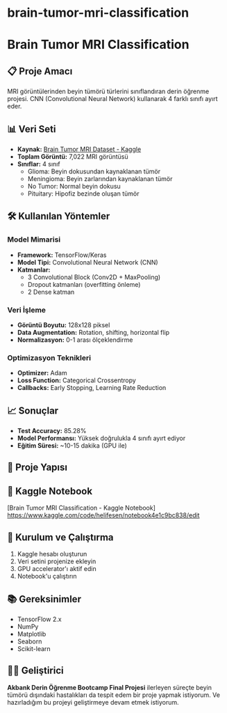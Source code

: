 # brain-tumor-mri-classification
# Brain Tumor MRI Classification

## 📋 Proje Amacı
MRI görüntülerinden beyin tümörü türlerini sınıflandıran derin öğrenme projesi. CNN (Convolutional Neural Network) kullanarak 4 farklı sınıfı ayırt eder.

## 📊 Veri Seti
- **Kaynak:** [Brain Tumor MRI Dataset - Kaggle](https://www.kaggle.com/datasets/masoudnickparvar/brain-tumor-mri-dataset)
- **Toplam Görüntü:** 7,022 MRI görüntüsü
- **Sınıflar:** 4 sınıf
  - Glioma: Beyin dokusundan kaynaklanan tümör
  - Meningioma: Beyin zarlarından kaynaklanan tümör  
  - No Tumor: Normal beyin dokusu
  - Pituitary: Hipofiz bezinde oluşan tümör

## 🛠️ Kullanılan Yöntemler

### Model Mimarisi
- **Framework:** TensorFlow/Keras
- **Model Tipi:** Convolutional Neural Network (CNN)
- **Katmanlar:**
  - 3 Convolutional Block (Conv2D + MaxPooling)
  - Dropout katmanları (overfitting önleme)
  - 2 Dense katman

### Veri İşleme
- **Görüntü Boyutu:** 128x128 piksel
- **Data Augmentation:** Rotation, shifting, horizontal flip
- **Normalizasyon:** 0-1 arası ölçeklendirme

### Optimizasyon Teknikleri
- **Optimizer:** Adam
- **Loss Function:** Categorical Crossentropy
- **Callbacks:** Early Stopping, Learning Rate Reduction

## 📈 Sonuçlar
- **Test Accuracy:** 85.28%
- **Model Performansı:** Yüksek doğrulukla 4 sınıfı ayırt ediyor
- **Eğitim Süresi:** ~10-15 dakika (GPU ile)

## 📁 Proje Yapısı

## 🔗 Kaggle Notebook
[Brain Tumor MRI Classification - Kaggle Notebook] https://www.kaggle.com/code/helifesen/notebook4e1c9bc838/edit
## 🚀 Kurulum ve Çalıştırma
1. Kaggle hesabı oluşturun
2. Veri setini projenize ekleyin
3. GPU accelerator'ı aktif edin
4. Notebook'u çalıştırın

## 📚 Gereksinimler
- TensorFlow 2.x
- NumPy
- Matplotlib
- Seaborn
- Scikit-learn

## 👨‍💻 Geliştirici
**Akbank Derin Öğrenme Bootcamp Final Projesi**
ilerleyen süreçte beyin tümörü dışındaki hastalıkları da tespit edem bir proje yapmak istiyorum. Ve hazırladığım bu projeyi geliştirmeye devam etmek istiyorum.
